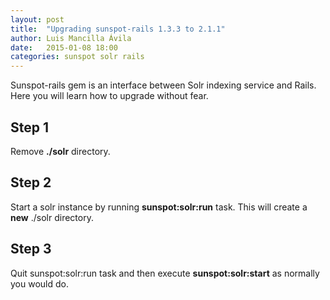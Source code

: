 ```yaml
---
layout: post
title:  "Upgrading sunspot-rails 1.3.3 to 2.1.1"
author: Luis Mancilla Ávila
date:   2015-01-08 18:00
categories: sunspot solr rails
---
```


Sunspot-rails gem is an interface between Solr indexing service and Rails. Here you will learn how to upgrade without fear.

<!-- more -->

Step 1
----------------------------

Remove **./solr** directory.

Step 2
----------------------------

Start a solr instance by running **sunspot:solr:run** task. This will create a **new** ./solr directory.

Step 3
----------------------------

Quit sunspot:solr:run task and then execute **sunspot:solr:start** as normally you would do.

